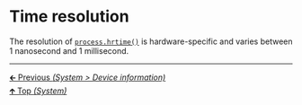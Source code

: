 # Time resolution

The resolution of
[`process.hrtime()`](https://nodejs.org/api/process.html#process_process_hrtime_time)
is hardware-specific and varies between 1 nanosecond and 1 millisecond.

<hr>

[🡰 Previous _(System > Device information)_](device_information.md)<br>
[🡱 Top _(System)_](README.md)<br>
